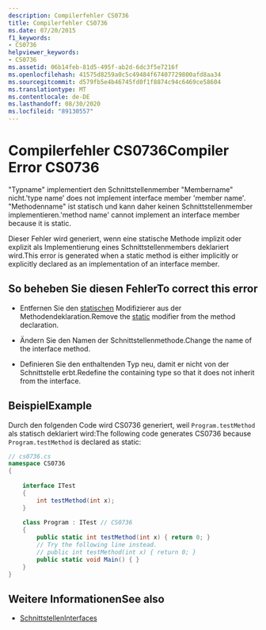 ```yaml
---
description: Compilerfehler CS0736
title: Compilerfehler CS0736
ms.date: 07/20/2015
f1_keywords:
- CS0736
helpviewer_keywords:
- CS0736
ms.assetid: 06b14feb-81d5-495f-ab2d-6dc3f5e7216f
ms.openlocfilehash: 41575d8259a0c5c49484f67407729800afd8aa34
ms.sourcegitcommit: d579fb5e4b46745fd0f1f8874c94c6469ce58604
ms.translationtype: MT
ms.contentlocale: de-DE
ms.lasthandoff: 08/30/2020
ms.locfileid: "89130557"
---
```

# <a name="compiler-error-cs0736"></a><span data-ttu-id="53dfd-103">Compilerfehler CS0736</span><span class="sxs-lookup"><span data-stu-id="53dfd-103">Compiler Error CS0736</span></span>
<span data-ttu-id="53dfd-104">"Typname" implementiert den Schnittstellenmember "Membername" nicht.</span><span class="sxs-lookup"><span data-stu-id="53dfd-104">'type name' does not implement interface member 'member name'.</span></span> <span data-ttu-id="53dfd-105">"Methodenname" ist statisch und kann daher keinen Schnittstellenmember implementieren.</span><span class="sxs-lookup"><span data-stu-id="53dfd-105">'method name' cannot implement an interface member because it is static.</span></span>  
  
 <span data-ttu-id="53dfd-106">Dieser Fehler wird generiert, wenn eine statische Methode implizit oder explizit als Implementierung eines Schnittstellenmembers deklariert wird.</span><span class="sxs-lookup"><span data-stu-id="53dfd-106">This error is generated when a static method is either implicitly or explicitly declared as an implementation of an interface member.</span></span>  
  
## <a name="to-correct-this-error"></a><span data-ttu-id="53dfd-107">So beheben Sie diesen Fehler</span><span class="sxs-lookup"><span data-stu-id="53dfd-107">To correct this error</span></span>  
  
- <span data-ttu-id="53dfd-108">Entfernen Sie den [statischen](../language-reference/keywords/static.md) Modifizierer aus der Methodendeklaration.</span><span class="sxs-lookup"><span data-stu-id="53dfd-108">Remove the [static](../language-reference/keywords/static.md) modifier from the method declaration.</span></span>  
  
- <span data-ttu-id="53dfd-109">Ändern Sie den Namen der Schnittstellenmethode.</span><span class="sxs-lookup"><span data-stu-id="53dfd-109">Change the name of the interface method.</span></span>  
  
- <span data-ttu-id="53dfd-110">Definieren Sie den enthaltenden Typ neu, damit er nicht von der Schnittstelle erbt.</span><span class="sxs-lookup"><span data-stu-id="53dfd-110">Redefine the containing type so that it does not inherit from the interface.</span></span>  
  
## <a name="example"></a><span data-ttu-id="53dfd-111">Beispiel</span><span class="sxs-lookup"><span data-stu-id="53dfd-111">Example</span></span>  
 <span data-ttu-id="53dfd-112">Durch den folgenden Code wird CS0736 generiert, weil `Program.testMethod` als statisch deklariert wird:</span><span class="sxs-lookup"><span data-stu-id="53dfd-112">The following code generates CS0736 because `Program.testMethod` is declared as static:</span></span>  
  
```csharp  
// cs0736.cs  
namespace CS0736  
{
  
    interface ITest  
    {  
        int testMethod(int x);  
    }  
  
    class Program : ITest // CS0736  
    {  
        public static int testMethod(int x) { return 0; }  
        // Try the following line instead.  
        // public int testMethod(int x) { return 0; }  
        public static void Main() { }  
    }
}  
```  
  
## <a name="see-also"></a><span data-ttu-id="53dfd-113">Weitere Informationen</span><span class="sxs-lookup"><span data-stu-id="53dfd-113">See also</span></span>

- [<span data-ttu-id="53dfd-114">Schnittstellen</span><span class="sxs-lookup"><span data-stu-id="53dfd-114">Interfaces</span></span>](../programming-guide/interfaces/index.md)
